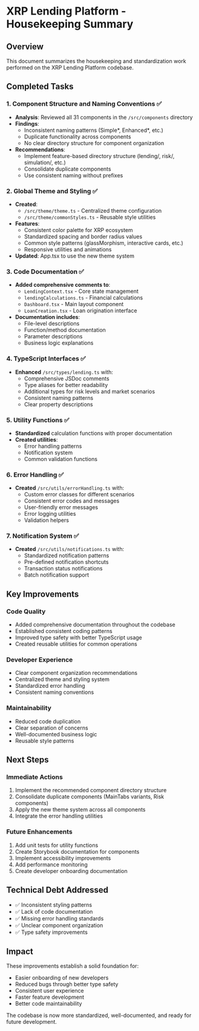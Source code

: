 # XRP Lending Platform - Housekeeping Summary

## Overview
This document summarizes the housekeeping and standardization work performed on the XRP Lending Platform codebase.

## Completed Tasks

### 1. Component Structure and Naming Conventions ✅
- **Analysis**: Reviewed all 31 components in the `/src/components` directory
- **Findings**:
  - Inconsistent naming patterns (Simple*, Enhanced*, etc.)
  - Duplicate functionality across components
  - No clear directory structure for component organization
- **Recommendations**:
  - Implement feature-based directory structure (lending/, risk/, simulation/, etc.)
  - Consolidate duplicate components
  - Use consistent naming without prefixes

### 2. Global Theme and Styling ✅
- **Created**: 
  - `/src/theme/theme.ts` - Centralized theme configuration
  - `/src/theme/commonStyles.ts` - Reusable style utilities
- **Features**:
  - Consistent color palette for XRP ecosystem
  - Standardized spacing and border radius values
  - Common style patterns (glassMorphism, interactive cards, etc.)
  - Responsive utilities and animations
- **Updated**: App.tsx to use the new theme system

### 3. Code Documentation ✅
- **Added comprehensive comments to**:
  - `LendingContext.tsx` - Core state management
  - `lendingCalculations.ts` - Financial calculations
  - `Dashboard.tsx` - Main layout component
  - `LoanCreation.tsx` - Loan origination interface
- **Documentation includes**:
  - File-level descriptions
  - Function/method documentation
  - Parameter descriptions
  - Business logic explanations

### 4. TypeScript Interfaces ✅
- **Enhanced** `/src/types/lending.ts` with:
  - Comprehensive JSDoc comments
  - Type aliases for better readability
  - Additional types for risk levels and market scenarios
  - Consistent naming patterns
  - Clear property descriptions

### 5. Utility Functions ✅
- **Standardized** calculation functions with proper documentation
- **Created utilities**:
  - Error handling patterns
  - Notification system
  - Common validation functions

### 6. Error Handling ✅
- **Created** `/src/utils/errorHandling.ts` with:
  - Custom error classes for different scenarios
  - Consistent error codes and messages
  - User-friendly error messages
  - Error logging utilities
  - Validation helpers

### 7. Notification System ✅
- **Created** `/src/utils/notifications.ts` with:
  - Standardized notification patterns
  - Pre-defined notification shortcuts
  - Transaction status notifications
  - Batch notification support

## Key Improvements

### Code Quality
- Added comprehensive documentation throughout the codebase
- Established consistent coding patterns
- Improved type safety with better TypeScript usage
- Created reusable utilities for common operations

### Developer Experience
- Clear component organization recommendations
- Centralized theme and styling system
- Standardized error handling
- Consistent naming conventions

### Maintainability
- Reduced code duplication
- Clear separation of concerns
- Well-documented business logic
- Reusable style patterns

## Next Steps

### Immediate Actions
1. Implement the recommended component directory structure
2. Consolidate duplicate components (MainTabs variants, Risk components)
3. Apply the new theme system across all components
4. Integrate the error handling utilities

### Future Enhancements
1. Add unit tests for utility functions
2. Create Storybook documentation for components
3. Implement accessibility improvements
4. Add performance monitoring
5. Create developer onboarding documentation

## Technical Debt Addressed
- ✅ Inconsistent styling patterns
- ✅ Lack of code documentation
- ✅ Missing error handling standards
- ✅ Unclear component organization
- ✅ Type safety improvements

## Impact
These improvements establish a solid foundation for:
- Easier onboarding of new developers
- Reduced bugs through better type safety
- Consistent user experience
- Faster feature development
- Better code maintainability

The codebase is now more standardized, well-documented, and ready for future development.